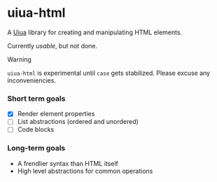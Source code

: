 # uiua-html

A [Uiua](https://uiua.org) library for creating and manipulating HTML elements.

Currently *usable*, but not done.

> [!WARNING]
> `uiua-html` is experimental until `case` gets stabilized. Please excuse any inconveniencies.

### Short term goals

- [x] Render element properties
- [ ] List abstractions (ordered and unordered)
- [ ] Code blocks

### Long-term goals

- A frendlier syntax than HTML itself
- High level abstractions for common operations
